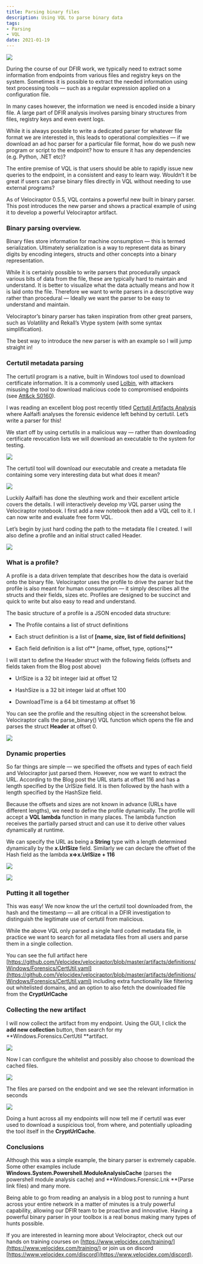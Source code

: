 ```yaml
---
title: Parsing binary files
description: Using VQL to parse binary data
tags:
- Parsing
- VQL
date: 2021-01-19
---
```


![](../../img/05guWyV7JU51Gcg3T?width=600px)

During the course of our DFIR work, we typically need to extract some information from endpoints from various files and registry keys on the system. Sometimes it is possible to extract the needed information using text processing tools — such as a regular expression applied on a configuration file.

In many cases however, the information we need is encoded inside a binary file. A large part of DFIR analysis involves parsing binary structures from files, registry keys and even event logs.

While it is always possible to write a dedicated parser for whatever file format we are interested in, this leads to operational complexities — if we download an ad hoc parser for a particular file format, how do we push new program or script to the endpoint? how to ensure it has any dependencies (e.g. Python, .NET etc)?

The entire premise of VQL is that users should be able to rapidly issue new queries to the endpoint, in a consistent and easy to learn way. Wouldn’t it be great if users can parse binary files directly in VQL without needing to use external programs?

As of Velociraptor 0.5.5, VQL contains a powerful new built in binary parser. This post introduces the new parser and shows a practical example of using it to develop a powerful Velociraptor artifact.

### Binary parsing overview.

Binary files store information for machine consumption — this is termed serialization. Ultimately serialization is a way to represent data as binary digits by encoding integers, structs and other concepts into a binary representation.

While it is certainly possible to write parsers that procedurally unpack various bits of data from the file, these are typically hard to maintain and understand. It is better to visualize what the data actually means and how it is laid onto the file. Therefore we want to write parsers in a descriptive way rather than procedural — Ideally we want the parser to be easy to understand and maintain.

Velociraptor’s binary parser has taken inspiration from other great parsers, such as Volatility and Rekall’s Vtype system (with some syntax simplification).

The best way to introduce the new parser is with an example so I will jump straight in!

### Certutil metadata parsing

The certutil program is a native, built in Windows tool used to download certificate information. It is a commonly used [Lolbin](https://lolbas-project.github.io/lolbas/Binaries/Certutil/), with attackers misusing the tool to download malicious code to compromised endpoints (see [Att&ck S0160](https://attack.mitre.org/software/S0160/)).

I was reading an excellent blog post recently titled [Certutil Artifacts Analysis](https://u0041.co/blog/post/3) where Aalfaifi analyses the forensic evidence left behind by certutil. Let’s write a parser for this!

We start off by using certutils in a malicious way — rather than downloading certificate revocation lists we will download an executable to the system for testing.

![](../../img/1c9DTl-Q04OAFY9T6CUidfw.png)

The certutil tool will download our executable and create a metadata file containing some very interesting data but what does it mean?

![](../../img/13ZKzTgDOewJinIZPEk_5TQ.png)

Luckily Aalfaifi has done the sleuthing work and their excellent article covers the details. I will interactively develop my VQL parser using the Velociraptor notebook. I first add a new notebook then add a VQL cell to it. I can now write and evaluate free form VQL.

Let’s begin by just hard coding the path to the metadata file I created. I will also define a profile and an initial struct called Header.

![](../../img/1Dr6MW-g3e7l_adVaf0ZpSw.png)

### What is a profile?

A profile is a data driven template that describes how the data is overlaid onto the binary file. Velociraptor uses the profile to drive the parser but the profile is also meant for human consumption — it simply describes all the structs and their fields, sizes etc. Profiles are designed to be succinct and quick to write but also easy to read and understand.

The basic structure of a profile is a JSON encoded data structure:

* The Profile contains a list of struct definitions

* Each struct definition is a list of **[name, size, list of field definitions]**

* Each field definition is a list of** [name, offset, type, options]**

I will start to define the Header struct with the following fields (offsets and fields taken from the Blog post above)

* UrlSize is a 32 bit integer laid at offset 12

* HashSize is a 32 bit integer laid at offset 100

* DownloadTime is a 64 bit timestamp at offset 16

You can see the profile and the resulting object in the screenshot below. Velociraptor calls the parse_binary() VQL function which opens the file and parses the struct **Header** at offset 0.

![](../../img/1WsI7L2niMYLC_N08v-eP1g.png)

### Dynamic properties

So far things are simple — we specified the offsets and types of each field and Velociraptor just parsed them. However, now we want to extract the URL. According to the Blog post the URL starts at offset 116 and has a length specified by the UrlSize field. It is then followed by the hash with a length specified by the HashSize field.

Because the offsets and sizes are not known in advance (URLs have different lengths), we need to define the profile dynamically. The profile will accept a **VQL lambda** function in many places. The lambda function receives the partially parsed struct and can use it to derive other values dynamically at runtime.

We can specify the URL as being a **String** type with a length determined dynamically by the **x.UrlSize** field. Similarly we can declare the offset of the Hash field as the lambda **x=>x.UrlSize + 116**

![](../../img/1HZ7HGESjXWLR3DfapFOAxA.png)

![](../../img/1S3LmbPVR8HpY1dgojr1kxA.png)

### Putting it all together

This was easy! We now know the url the certutil tool downloaded from, the hash and the timestamp — all are critical in a DFIR investigation to distinguish the legitimate use of certutil from malicious.

While the above VQL only parsed a single hard coded metadata file, in practice we want to search for all metadata files from all users and parse them in a single collection.

You can see the full artifact here [https://github.com/Velocidex/velociraptor/blob/master/artifacts/definitions/Windows/Forensics/CertUtil.yaml](https://github.com/Velocidex/velociraptor/blob/master/artifacts/definitions/Windows/Forensics/CertUtil.yaml) including extra functionality like filtering out whitelisted domains, and an option to also fetch the downloaded file from the **CryptUrlCache**

### Collecting the new **artifact**

I will now collect the artifact from my endpoint. Using the GUI, I click the **add new collection** button, then search for my **Windows.Forensics.CertUtil **artifact.

![](../../img/1j1yRTbk4mFoWNPBWKHHevA.png)

Now I can configure the whitelist and possibly also choose to download the cached files.

![](../../img/1djMNYeKuRJ5xISGh7ssg9Q.png)

The files are parsed on the endpoint and we see the relevant information in seconds

![](../../img/1W9X8wH91FoezNlOk4gXzuA.png)

Doing a hunt across all my endpoints will now tell me if certutil was ever used to download a suspicious tool, from where, and potentially uploading the tool itself in the **CryptUrlCache**.

### Conclusions

Although this was a simple example, the binary parser is extremely capable. Some other examples include **Windows.System.Powershell.ModuleAnalysisCache** (parses the powershell module analysis cache) and **Windows.Forensic.Lnk **(Parse link files) and many more.

Being able to go from reading an analysis in a blog post to running a hunt across your entire network in a matter of minutes is a truly powerful capability, allowing our DFIR team to be proactive and innovative. Having a powerful binary parser in your toolbox is a real bonus making many types of hunts possible.

If you are interested in learning more about Velociraptor, check out our hands on training courses on [https://www.velocidex.com/training/](https://www.velocidex.com/training/) or join us on discord [https://www.velocidex.com/discord](https://www.velocidex.com/discord).
